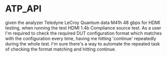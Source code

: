 # ATP_API

given the analyzer Teledyne LeCroy Quantum data M41h 48 gbps for HDMI testing, 
when running the test HDMI 1.4b Compliance source test.  As a user I'm required to check
the required DUT configuration format which matches with the configuration every time, 
having me hitting 'continue' repeatedly during the whole test. I'm sure there's a way to automate
the repeated task of checking the format matching and hitting continue.
